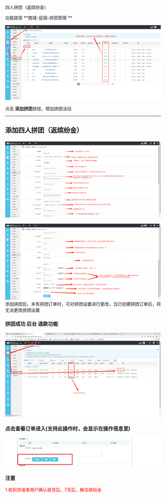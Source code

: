 四人拼团（返缤纷金）

功能路径 **商城-促销-拼团管理 **

![](static/拼团路径.png)

点击 **添加拼团**按钮，增加拼团活动

***



## 添加四人拼团（返缤纷金）

### ![](static/拼团参数说明1.png)

![](static/拼团参数说明2.png)
添加拼团后，未有拼团订单时，可对拼团设置进行更改，当已创建拼团订单后，将无法更改拼团设置



### 拼团成功 后台 退款功能

  ![](static/拼团列表退款1.png)



### 点击查看订单进入(支持此操作时，会显示在操作信息里)

![](static/拼团列表退款2.png)

### 注意

<font style="color:red">1.收到货或者用户确认收货后，7天后，解冻缤纷金</font>